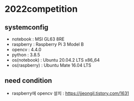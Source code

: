 # 2022competition

## systemconfig
* notebook : MSI GL63 8RE
* raspberry : Raspberry Pi 3 Model B
* opencv : 4.4.0
* python : 3.8.5
* os(notebook) : Ubuntu 20.04.2 LTS x86_64
* os(raspberry) : Ubuntu Mate 16.04 LTS

## need condition
* raspberry에 opencv 설치 : https://jjeongil.tistory.com/1631
  
